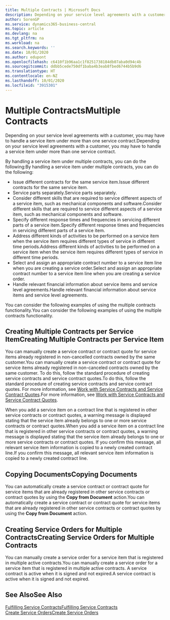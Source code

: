```yaml
---
title: Multiple Contracts | Microsoft Docs
description: Depending on your service level agreements with a customer, you may have to handle a service item under more than one service contract.
author: SorenGP
ms.service: dynamics365-business-central
ms.topic: article
ms.devlang: na
ms.tgt_pltfrm: na
ms.workload: na
ms.search.keywords: ''
ms.date: 10/01/2020
ms.author: edupont
ms.openlocfilehash: c6410f1b96aa1c1f8251738184db07aba0d94c4b
ms.sourcegitcommit: ddbb5cede750df1baba4b3eab8fbed6744b5b9d6
ms.translationtype: HT
ms.contentlocale: en-NZ
ms.lasthandoff: 10/01/2020
ms.locfileid: "3915301"
---
```

# <a name="multiple-contracts"></a><span data-ttu-id="7fe2f-103">Multiple Contracts</span><span class="sxs-lookup"><span data-stu-id="7fe2f-103">Multiple Contracts</span></span>
<span data-ttu-id="7fe2f-104">Depending on your service level agreements with a customer, you may have to handle a service item under more than one service contract.</span><span class="sxs-lookup"><span data-stu-id="7fe2f-104">Depending on your service level agreements with a customer, you may have to handle a service item under more than one service contract.</span></span>  
  
<span data-ttu-id="7fe2f-105">By handling a service item under multiple contracts, you can do the following:</span><span class="sxs-lookup"><span data-stu-id="7fe2f-105">By handling a service item under multiple contracts, you can do the following:</span></span>  
  
* <span data-ttu-id="7fe2f-106">Issue different contracts for the same service item.</span><span class="sxs-lookup"><span data-stu-id="7fe2f-106">Issue different contracts for the same service item.</span></span>  
* <span data-ttu-id="7fe2f-107">Service parts separately.</span><span class="sxs-lookup"><span data-stu-id="7fe2f-107">Service parts separately.</span></span>  
* <span data-ttu-id="7fe2f-108">Consider different skills that are required to service different aspects of a service item, such as mechanical components and software.</span><span class="sxs-lookup"><span data-stu-id="7fe2f-108">Consider different skills that are required to service different aspects of a service item, such as mechanical components and software.</span></span>  
* <span data-ttu-id="7fe2f-109">Specify different response times and frequencies in servicing different parts of a service item.</span><span class="sxs-lookup"><span data-stu-id="7fe2f-109">Specify different response times and frequencies in servicing different parts of a service item.</span></span>  
* <span data-ttu-id="7fe2f-110">Address different kinds of activities to be performed on a service item when the service item requires different types of service in different time periods.</span><span class="sxs-lookup"><span data-stu-id="7fe2f-110">Address different kinds of activities to be performed on a service item when the service item requires different types of service in different time periods.</span></span>  
* <span data-ttu-id="7fe2f-111">Select and assign an appropriate contract number to a service item line when you are creating a service order.</span><span class="sxs-lookup"><span data-stu-id="7fe2f-111">Select and assign an appropriate contract number to a service item line when you are creating a service order.</span></span>  
* <span data-ttu-id="7fe2f-112">Handle relevant financial information about service items and service level agreements.</span><span class="sxs-lookup"><span data-stu-id="7fe2f-112">Handle relevant financial information about service items and service level agreements.</span></span>  
  
<span data-ttu-id="7fe2f-113">You can consider the following examples of using the multiple contracts functionality.</span><span class="sxs-lookup"><span data-stu-id="7fe2f-113">You can consider the following examples of using the multiple contracts functionality.</span></span>  
  
## <a name="creating-multiple-contracts-per-service-item"></a><span data-ttu-id="7fe2f-114">Creating Multiple Contracts per Service Item</span><span class="sxs-lookup"><span data-stu-id="7fe2f-114">Creating Multiple Contracts per Service Item</span></span>  
<span data-ttu-id="7fe2f-115">You can manually create a service contract or contract quote for service items already registered in non-cancelled contracts owned by the same customer.</span><span class="sxs-lookup"><span data-stu-id="7fe2f-115">You can manually create a service contract or contract quote for service items already registered in non-canceled contracts owned by the same customer.</span></span> <span data-ttu-id="7fe2f-116">To do this, follow the standard procedure of creating service contracts and service contract quotes.</span><span class="sxs-lookup"><span data-stu-id="7fe2f-116">To do this, follow the standard procedure of creating service contracts and service contract quotes.</span></span> <span data-ttu-id="7fe2f-117">For more information, see [Work with Service Contracts and Service Contract Quotes](service-how-to-create-service-contracts-and-service-contract-quotes.md).</span><span class="sxs-lookup"><span data-stu-id="7fe2f-117">For more information, see [Work with Service Contracts and Service Contract Quotes](service-how-to-create-service-contracts-and-service-contract-quotes.md).</span></span>  
  
<span data-ttu-id="7fe2f-118">When you add a service item on a contract line that is registered in other service contracts or contract quotes, a warning message is displayed stating that the service item already belongs to one or more service contracts or contract quotes.</span><span class="sxs-lookup"><span data-stu-id="7fe2f-118">When you add a service item on a contract line that is registered in other service contracts or contract quotes, a warning message is displayed stating that the service item already belongs to one or more service contracts or contract quotes.</span></span> <span data-ttu-id="7fe2f-119">If you confirm this message, all relevant service item information is copied to a newly created contract line.</span><span class="sxs-lookup"><span data-stu-id="7fe2f-119">If you confirm this message, all relevant service item information is copied to a newly created contract line.</span></span>  
  
## <a name="copying-documents"></a><span data-ttu-id="7fe2f-120">Copying Documents</span><span class="sxs-lookup"><span data-stu-id="7fe2f-120">Copying Documents</span></span>  
<span data-ttu-id="7fe2f-121">You can automatically create a service contract or contract quote for service items that are already registered in other service contracts or contract quotes by using the **Copy from Document** action.</span><span class="sxs-lookup"><span data-stu-id="7fe2f-121">You can automatically create a service contract or contract quote for service items that are already registered in other service contracts or contract quotes by using the **Copy from Document** action.</span></span>  
  
## <a name="creating-service-orders-for-multiple-contracts"></a><span data-ttu-id="7fe2f-122">Creating Service Orders for Multiple Contracts</span><span class="sxs-lookup"><span data-stu-id="7fe2f-122">Creating Service Orders for Multiple Contracts</span></span>  
<span data-ttu-id="7fe2f-123">You can manually create a service order for a service item that is registered in multiple active contracts.</span><span class="sxs-lookup"><span data-stu-id="7fe2f-123">You can manually create a service order for a service item that is registered in multiple active contracts.</span></span> <span data-ttu-id="7fe2f-124">A service contract is active when it is signed and not expired.</span><span class="sxs-lookup"><span data-stu-id="7fe2f-124">A service contract is active when it is signed and not expired.</span></span>  
  
## <a name="see-also"></a><span data-ttu-id="7fe2f-125">See Also</span><span class="sxs-lookup"><span data-stu-id="7fe2f-125">See Also</span></span>  
[<span data-ttu-id="7fe2f-126">Fulfilling Service Contracts</span><span class="sxs-lookup"><span data-stu-id="7fe2f-126">Fulfilling Service Contracts</span></span>](service-fulfill-service-contracts.md)  
[<span data-ttu-id="7fe2f-127">Create Service Orders</span><span class="sxs-lookup"><span data-stu-id="7fe2f-127">Create Service Orders</span></span>](service-how-to-create-service-orders.md)  
